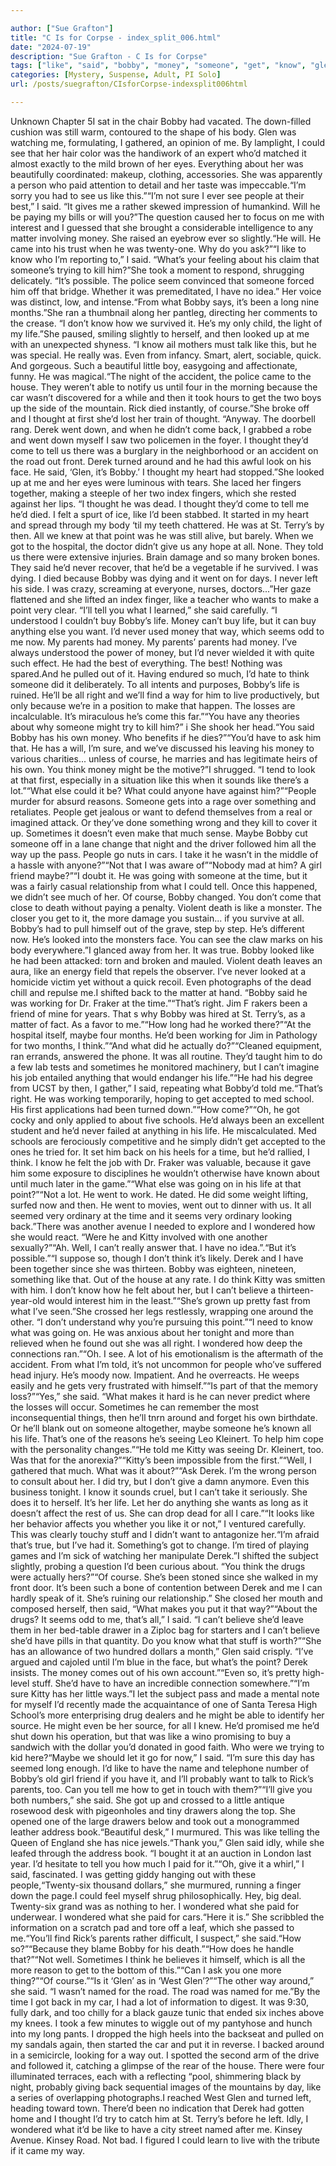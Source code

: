 ```yaml
---

author: ["Sue Grafton"]
title: "C Is for Corpse - index_split_006.html"
date: "2024-07-19"
description: "Sue Grafton - C Is for Corpse"
tags: ["like", "said", "bobby", "money", "someone", "get", "know", "glen", "u", "thought", "derek", "come", "never", "life", "way", "think", "one", "could", "see", "people", "even", "went", "tell", "want", "much"]
categories: [Mystery, Suspense, Adult, PI Solo]
url: /posts/suegrafton/CIsforCorpse-indexsplit006html

---
```



Unknown
Chapter 5I sat in the chair Bobby had vacated. The down-filled cushion was still warm, contoured to the shape of his body. Glen was watching me, formulating, I gathered, an opinion of me. By lamplight, I could see that her hair color was the handiwork of an expert who’d matched it almost exactly to the mild brown of her eyes. Everything about her was beautifully coordinated: makeup, clothing, accessories. She was apparently a person who paid attention to detail and her taste was impeccable.“I’m sorry you had to see us like this.”“I’m not sure I ever see people at their best,” I said. “It gives me a rather skewed impression of humankind. Will he be paying my bills or will you?”The question caused her to focus on me with interest and I guessed that she brought a considerable intelligence to any matter involving money. She raised an eyebrow ever so slightly.“He will. He came into his trust when he was twenty-one. Why do you ask?”“I like to know who I’m reporting to,” I said. “What’s your feeling about his claim that someone’s trying to kill him?”She took a moment to respond, shrugging delicately. “It’s possible. The police seem convinced that someone forced him off that bridge. Whether it was premeditated, I have no idea.” Her voice was distinct, low, and intense.“From what Bobby says, it’s been a long nine months.”She ran a thumbnail along her pantleg, directing her comments to the crease. “I don’t know how we survived it. He’s my only child, the light of my life.”She paused, smiling slightly to herself, and then looked up at me with an unexpected shyness. “I know ail mothers must talk like this, but he was special. He really was. Even from infancy. Smart, alert, sociable, quick. And gorgeous. Such a beautiful little boy, easygoing and affectionate, funny. He was magical.“The night of the accident, the police came to the house. They weren’t able to notify us until four in the morning because the car wasn’t discovered for a while and then it took hours to get the two boys up the side of the mountain. Rick died instantly, of course.”She broke off and I thought at first she’d lost her train of thought. “Anyway. The doorbell rang. Derek went down, and when he didn’t come back, I grabbed a robe and went down myself I saw two policemen in the foyer. I thought they’d come to tell us there was a burglary in the neighborhood or an accident on the road out front. Derek turned around and he had this awful look on his face. He said, ‘Glen, it’s Bobby.’ I thought my heart had stopped.”She looked up at me and her eyes were luminous with tears. She laced her fingers together, making a steeple of her two index fingers, which she rested against her lips. “I thought he was dead. I thought they’d come to tell me he’d died. I felt a spurt of ice, like I’d been stabbed. It started in my heart and spread through my body ‘til my teeth chattered. He was at St. Terry’s by then. All we knew at that point was he was still alive, but barely. When we got to the hospital, the doctor didn’t give us any hope at all. None. They told us there were extensive injuries. Brain damage and so many broken bones. They said he’d never recover, that he’d be a vegetable if he survived. I was dying. I died because Bobby was dying and it went on for days. I never left his side. I was crazy, screaming at everyone, nurses, doctors...”Her gaze flattened and she lifted an index finger, like a teacher who wants to make a point very clear. “I’ll tell you what I learned,” she said carefully. “I understood I couldn’t buy Bobby’s life. Money can’t buy life, but it can buy anything else you want. I’d never used money that way, which seems odd to me now. My parents had money. My parents’ parents had money. I’ve always understood the power of money, but I’d never wielded it with quite such effect. He had the best of everything. The best! Nothing was spared.And he pulled out of it. Having endured so much, I’d hate to think someone did it deliberately. To all intents and purposes, Bobby’s life is ruined. He’ll be all right and we’ll find a way for him to live productively, but only because we’re in a position to make that happen. The losses are incalculable. It’s miraculous he’s come this far.”“You have any theories about why someone might try to kill him?” i She shook her head.“You said Bobby has his own money. Who benefits if he dies?”“You’d have to ask him that. He has a will, I’m sure, and we’ve discussed his leaving his money to various charities... unless of course, he marries and has legitimate heirs of his own. You think money might be the motive?”I shrugged. “I tend to look at that first, especially in a situation like this when it sounds like there’s a lot.”“What else could it be? What could anyone have against him?”“People murder for absurd reasons. Someone gets into a rage over something and retaliates. People get jealous or want to defend themselves from a real or imagined attack. Or they’ve done something wrong and they kill to cover it up. Sometimes it doesn’t even make that much sense. Maybe Bobby cut someone off in a lane change that night and the driver followed him all the way up the pass. People go nuts in cars. I take it he wasn’t in the middle of a hassle with anyone?”“Not that I was aware of”“Nobody mad at him? A girl friend maybe?”“I doubt it. He was going with someone at the time, but it was a fairly casual relationship from what I could tell. Once this happened, we didn’t see much of her. Of course, Bobby changed. You don’t come that close to death without paying a penalty. Violent death is like a monster. The closer you get to it, the more damage you sustain... if you survive at all. Bobby’s had to pull himself out of the grave, step by step. He’s different now. He’s looked into the monsters face. You can see the claw marks on his body everywhere.”I glanced away from her. It was true. Bobby looked like he had been attacked: torn and broken and mauled. Violent death leaves an aura, like an energy field that repels the observer. I’ve never looked at a homicide victim yet without a quick recoil. Even photographs of the dead chill and repulse me.I shifted back to the matter at hand. “Bobby said he was working for Dr. Fraker at the time.”“That’s right. Jim F rakers been a friend of mine for years. That s why Bobby was hired at St. Terry’s, as a matter of fact. As a favor to me.”“How long had he worked there?”“At the hospital itself, maybe four months. He’d been working for Jim in Pathology for two months, I think.”“And what did he actually do?”“Cleaned equipment, ran errands, answered the phone. It was all routine. They’d taught him to do a few lab tests and sometimes he monitored machinery, but I can’t imagine his job entailed anything that would endanger his life.”“He had his degree from UCST by then, I gather,” I said, repeating what Bobby’d told me.“That’s right. He was working temporarily, hoping to get accepted to med school. His first applications had been turned down.”“How come?”“Oh, he got cocky and only applied to about five schools. He’d always been an excellent student and he’d never failed at anything in his life. He miscalculated. Med schools are ferociously competitive and he simply didn’t get accepted to the ones he tried for. It set him back on his heels for a time, but he’d rallied, I think. I know he felt the job with Dr. Fraker was valuable, because it gave him some exposure to disciplines he wouldn’t otherwise have known about until much later in the game.”“What else was going on in his life at that point?”“Not a lot. He went to work. He dated. He did some weight lifting, surfed now and then. He went to movies, went out to dinner with us. It all seemed very ordinary at the time and it seems very ordinary looking back.”There was another avenue I needed to explore and I wondered how she would react. “Were he and Kitty involved with one another sexually?”“Ah. Well, I can’t really answer that. I have no idea.”.“But it’s possible.”“I suppose so, though I don’t think it’s likely. Derek and I have been together since she was thirteen. Bobby was eighteen, nineteen, something like that. Out of the house at any rate. I do think Kitty was smitten with him. I don’t know how he felt about her, but I can’t believe a thirteen-year-old would interest him in the least.”“She’s grown up pretty fast from what I’ve seen.”She crossed her legs restlessly, wrapping one around the other. “I don’t understand why you’re pursuing this point.”“I need to know what was going on. He was anxious about her tonight and more than relieved when he found out she was all right. I wondered how deep the connections ran.”“Oh. I see. A lot of his emotionalism is the aftermath of the accident. From what I’m told, it’s not uncommon for people who’ve suffered head injury. He’s moody now. Impatient. And he overreacts. He weeps easily and he gets very frustrated with himself.”“Is part of that the memory loss?”“Yes,” she said. “What makes it hard is he can never predict where the losses will occur. Sometimes he can remember the most inconsequential things, then he’ll tnrn around and forget his own birthdate. Or he’ll blank out on someone altogether, maybe someone he’s known all his life. That’s one of the reasons he’s seeing Leo Kleinert. To help him cope with the personality changes.”“He told me Kitty was seeing Dr. Kleinert, too. Was that for the anorexia?”“Kitty’s been impossible from the first.”“Well, I gathered that much. What was it about?”“Ask Derek. I’m the wrong person to consult about her. I did try, but I don’t give a damn anymore. Even this business tonight. I know it sounds cruel, but I can’t take it seriously. She does it to herself. It’s her life. Let her do anything she wants as long as it doesn’t affect the rest of us. She can drop dead for all I care.”“It looks like her behavior affects you whether you like it or not,” I ventured carefully. This was clearly touchy stuff and I didn’t want to antagonize her.“I’m afraid that’s true, but I’ve had it. Something’s got to change. I’m tired of playing games and I’m sick of watching her manipulate Derek.”I shifted the subject slightly, probing a question I’d been curious about. “You think the drugs were actually hers?”“Of course. She’s been stoned since she walked in my front door. It’s been such a bone of contention between Derek and me I can hardly speak of it. She’s ruining our relationship.” She closed her mouth and composed herself, then said, “What makes you put it that way?”“About the drugs? It seems odd to me, that’s all,” I said. “I can’t believe she’d leave them in her bed-table drawer in a Ziploc bag for starters and I can’t believe she’d have pills in that quantity. Do you know what that stuff is worth?”“She has an allowance of two hundred dollars a month,” Glen said crisply. “I’ve argued and cajoled until I’m blue in the face, but what’s the point? Derek insists. The money comes out of his own account.”“Even so, it’s pretty high-level stuff. She’d have to have an incredible connection somewhere.”“I’m sure Kitty has her little ways.”I let the subject pass and made a mental note for myself I’d recently made the acquaintance of one of Santa Teresa High School’s more enterprising drug dealers and he might be able to identify her source. He might even be her source, for all I knew. He’d promised me he’d shut down his operation, but that was like a wino promising to buy a sandwich with the dollar you’d donated in good faith. Who were we trying to kid here?“Maybe we should let it go for now,” I said. “I’m sure this day has seemed long enough. I’d like to have the name and telephone number of Bobby’s old girl friend if you have it, and I’ll probably want to talk to Rick’s parents, too. Can you tell me how to get in touch with them?”“I’ll give you both numbers,” she said. She got up and crossed to a little antique rosewood desk with pigeonholes and tiny drawers along the top. She opened one of the large drawers below and took out a monogrammed leather address book.“Beautiful desk,” I murmured. This was like telling the Queen of England she has nice jewels.“Thank you,” Glen said idly, while she leafed through the address book. “I bought it at an auction in London last year. I’d hesitate to tell you how much I paid for it.”“Oh, give it a whirl,” I said, fascinated. I was getting giddy hanging out with these people,“Twenty-six thousand dollars,” she murmured, running a finger down the page.I could feel myself shrug philosophically. Hey, big deal. Twenty-six grand was as nothing to her. I wondered what she paid for underwear. I wondered what she paid for cars.“Here it is.” She scribbled the information on a scratch pad and tore off a leaf, which she passed to me.“You’ll find Rick’s parents rather difficult, I suspect,” she said.“How so?”“Because they blame Bobby for his death.”“How does he handle that?”“Not well. Sometimes I think he believes it himself, which is all the more reason to get to the bottom of this.”“Can I ask you one more thing?”“Of course.”“Is it ‘Glen’ as in ‘West Glen’?”“The other way around,” she said. “I wasn’t named for the road. The road was named for me.”By the time I got back in my car, I had a lot of information to digest. It was 9:30, fully dark, and too chilly for a black gauze tunic that ended six inches above my knees. I took a few minutes to wiggle out of my pantyhose and hunch into my long pants. I dropped the high heels into the backseat and pulled on my sandals again, then started the car and put it in reverse. I backed around in a semicircle, looking for a way out. I spotted the second arm of the drive and followed it, catching a glimpse of the rear of the house. There were four illuminated terraces, each with a reflecting “pool, shimmering black by night, probably giving back sequential images of the mountains by day, like a series of overlapping photographs.I reached West Glen and turned left, heading toward town. There’d been no indication that Derek had gotten home and I thought I’d try to catch him at St. Terry’s before he left. Idly, I wondered what it’d be like to have a city street named after me. Kinsey Avenue. Kinsey Road. Not bad. I figured I could learn to live with the tribute if it came my way.
